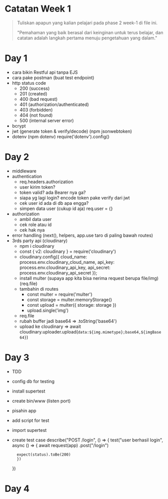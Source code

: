 # Catatan Week 1

> Tuliskan apapun yang kalian pelajari pada phase 2 week-1 di file ini.
>
> "Pemahaman yang baik berasal dari keinginan untuk terus belajar, dan catatan adalah langkah pertama menuju pengetahuan yang dalam."

# Day 1
- cara bikin Restful api tanpa EJS
- cara pake postman (buat test endpoint)
- http status code 
    - 200 (success)
    - 201 (created)
    - 400 (bad request)
    - 401 (authorization/authenticated)
    - 403 (forbidden)
    - 404 (not found)
    - 500 (internal server error)
- bcrypt
- jwt (generate token & verify/decode) (npm jsonwebtoken)
- dotenv (npm dotenv) require('dotenv').config()

# Day 2
- middleware
- authentication 
    - req.headers.authorization
    - user kirim token?
    - token valid? ada Bearer nya ga?
    - siapa yg lagi login? encode token pake verify dari jwt
    - cek user id ada di db apa engga?
    - simpen data user (cukup id aja) req.user = {}
- authorization 
    - ambil data user
    - cek role atau id
    - cek hak nya
- error handling (next(), helpers, app.use taro di paling bawah routes)
- 3rds party api (cloudinary)
    - npm i cloudinary
    - const { v2: cloudinary } = require('cloudinary')
    - cloudinary.config({ 
        cloud_name: process.env.cloudinary_cloud_name, 
        api_key: process.env.cloudinary_api_key, 
        api_secret: process.env.cloudinary_api_secret
    });
    - install multer (supaya app kita bisa nerima request berupa file/img) (req.file)
    - tambahin di routes
        - const multer  = require('multer')
        - const storage = multer.memoryStorage()
        - const upload = multer({ storage: storage })
        - upload.single('img')
    - req.file
    - rubah buffer jadi base64 => .toString('base64')
    - upload ke cloudinary => await cloudinary.uploader.upload(`data:${img.mimetype};base64,${imgBase64}`)

# Day 3
- TDD
- config db for testing
- install supertest
- create bin/www (listen port)
- pisahin app
- add script for test
- import supertest
- create test case
    describe("POST /login", () => {
        test("user berhasil login", async () => {
            await request(app)
                .post("/login")

        expect(status).toBe(200)
        })
    })

# Day 4